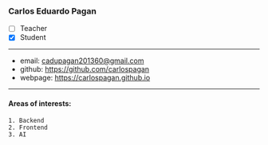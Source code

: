 ### Carlos Eduardo Pagan  
- [ ] Teacher  
- [x] Student  
---  
* email: cadupagan201360@gmail.com  
* github: https://github.com/carlospagan 
* webpage: https://carlospagan.github.io 
--- 
#### Areas of interests: 
```
1. Backend 
2. Frontend
3. AI 
```

